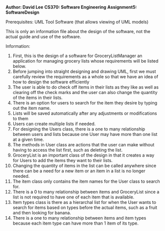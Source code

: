 **Author: David Lee**
**CS370: Software Engineering**
**Assignment5: SoftwareDesign**

Prerequisites:
UML Tool Software (that allows viewing of UML models)

This is only an information file about the design of the software, not the actual guide and use of the software.

Information:
1) First, this is the design of a software for GroceryListManager an
application for managing grocery lists whose requirements will be listed below.
2) Before jumping into straight designing and drawing UML, first we must carefully review the requirements as a whole so that we have an idea of how to design the software efficiently
3) The user is able to do check off items in their lists as they like as well as clearing off the check marks and the user can also change the quantity of the items in their lists.
4) There is an option for users to search for the item they desire by typing out the item name.
5) Lists will be saved automatically after any adjustments or modifications to them
6) Users can create multiple lists if needed.
7) For designing the Users class, there is a one to many relationship between users and lists because one User may have more than one list at a given time.
8) The methods in User class are actions that the user can make without having to access the list first, such as deleting the list.
9) GroceryList is an important class of the design in that it creates a way for Users to add the items they want to their lists.
10) Changing the quantity of items in the list can be called anywhere since there can be a need for a new item or an item in a list is no longer needed.
11) The item class only contains the item names for the User class to search for.
12) There is a 0 to many relationship between items and GroceryList since a list is not required to have one of each item that is available.
13) Item types class is there as a hierarchal list for when the User wants to search for items based on types before the actual items, such as a fruit and then looking for banana.
14) There is a one to many relationship between items and item types because each item type can have more than 1 item of its type. 
